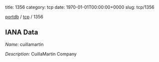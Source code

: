 title: 1356
category: tcp
date: 1970-01-01T00:00:00+0000
slug: tcp/1356

[portdb](/) / [tcp](/category/tcp.html) / 1356


## IANA Data

_Name:_ cuillamartin

_Description:_ CuillaMartin Company

